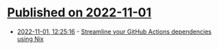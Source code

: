# [Published on 2022-11-01](index.md)

* [2022-11-01, 12:25:16](https://lobste.rs/s/qbsbcj/streamline_your_github_actions) - [Streamline your GitHub Actions dependencies using Nix](https://determinate.systems/posts/nix-github-actions)
